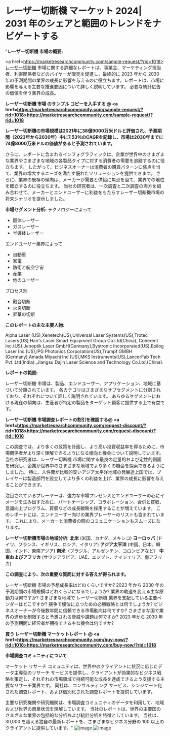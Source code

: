 # レーザー切断機 マーケット 2024| 2031 年のシェアと範囲のトレンドをナビゲートする
"<strong>レーザー切断機 市場の概要:</strong>

<a href=https://marketresearchcommunity.com/sample-request/?rid=1018>レーザー切断機</a> 市場に関する詳細なレポートは、事業主、マーケティング担当者、利害関係者などのバイヤーが販売を促進し、最終的に 2023 年から 2030 年の予測期間の業界の成長に影響を与えるのに役立ちます。レポートは、市場に影響を与える主要な推進要因について詳しく説明しています。 必要な統計広告の価値を伴う業界の成長。

<strong>レーザー切断機 市場 のサンプル コピーを入手する @ <a href=https://marketresearchcommunity.com/sample-request/?rid=1018>https://marketresearchcommunity.com/sample-request/?rid=1018</a></strong>

<strong>レーザー切断機の市場規模は2021年に38億9000万米ドルと評価され、予測期間（2023年から2030年）中に7.53％のCAGRを記録し、市場は2030年までに74億8000万米ドルの価値があると予測されています。</strong>

さらに、レポートに含まれるインフォグラフィックは、企業が世界中のさまざまな業界やさまざまな地域の各製品タイプに対する消費者の需要を追跡するのに役立ちます。 したがって、ビジネスオーナーは消費者の購買パターンに焦点を当て、業界の増大するニーズを満たす優れたソリューションを提供できます。 さらに、業界の既存の傾向は、メーカーが需要と供給に焦点を当て、業界での地位を確立するのに役立ちます。 当社の研究者は、一次調査と二次調査の両方を組み合わせて、メーカーとエンドユーザーに利益をもたらすレーザー切断機市場の将来シナリオを提示しました。

<strong>市場セグメント分析:</strong>
テクノロジーによって

- 固体レーザー
- ガスレーザー
- 半導体レーザー

エンドユーザー業界によって

- 自動車
- 家電
- 防衛と航空宇宙
- 産業
- 他のユーザー

プロセス別

- 融合切断
- 火炎切断
- 昇華の切断

<strong>このレポートの主な主要人物:</strong>

Alpha Laser (US),Xenetech(US),Universal Laser Systems(US),Trotec Lasers(US),Han's Laser Smart Equipment Group Co.Ltd(China), Coherent Inc.(US),Jenoptik Laser GmbH(Germany),Bystronic Incorporated(US),Epilog Laser Inc.(US),IPG Photonics Corporation(US),Trumpf GMBH (Germany),Amada Miyachi Inc (US),MKS Instruments(US),LancerFab Tech Pvt. Ltd(India).,Jiangsu Dajin Laser Science and Technology Co.Ltd.(China).



<strong>レポートの範囲:</strong>

レーザー切断機 市場は、製品、エンドユーザー、アプリケーション、地域に基づいて分類されています。 各カテゴリはさまざまなサブセグメントに分割されており、それぞれについて詳しく説明されています。 あらゆるセグメントにおける現在の傾向は、生産者が特定の製品をターゲット顧客に提供する上で有益です。

<strong>レーザー切断機 市場調査レポートの割引を確認する@ <a href=https://marketresearchcommunity.com/request-discount/?rid=1018>https://marketresearchcommunity.com/request-discount/?rid=1018</a></strong>

この調査では、より多くの政策を計画し、より高い投資収益率を得るために、市場関係者がより深く理解できるようになる傾向と機会について説明しています。 当社の研究者は、レーザー切断機 市場に関する最良の定量的および定性的側面を研究し、企業が世界中のさまざまな地域でより多くの機会を探索できるようにしました。 特に、人件費が比較的安いアジア太平洋地域の発展途上国では、プレイヤーは製造部門を設立してより多くの利益を上げ、業界の成長に影響を与えることができます。

注目されているプレーヤーは、強力な市場プレゼンスとエンドユーザーの心にイメージを生み出すために、パートナーシップ、コラボレーション、合併と買収、意識向上プログラム、買収などの成長戦略を採用することが増えています。 このレポートには、エンドユーザー向けの業界プレーヤーのリストも含まれています。 これにより、メーカーと消費者の間のコミュニケーションもスムーズになります。

<strong>レーザー切断機市場の地域分析:</strong>
<strong>北米</strong> (米国、カナダ、メキシコ)
<strong>ヨーロッパ</strong> (ドイツ、フランス、イギリス、ロシア、イタリア)
<strong>アジア太平洋</strong> (中国、日本、韓国、インド、東南アジア)
<strong>南米</strong>（ブラジル、アルゼンチン、コロンビアなど）
<strong>中東およびアフリカ</strong> (サウジアラビア、UAE、エジプト、ナイジェリア、南アフリカ)

<strong>この調査により、次の重要な質問に対する答えが得られます。</strong>

レーザー切断機 市場の予想成長率はどのくらいですか? 2023 年から 2030 年の予測期間の市場規模はどれくらいになるでしょうか?
業界の軌道を変える主な原動力は何ですか?
さまざまな地域で レーザー切断機 業界を支配している主要ベンダーはどこですか? 競争で優位に立つための必勝戦略とは何でしょうか?
ビジネスオーナーが今後数年間に信頼できる市場動向は何ですか?
さまざまな国で業界の進歩を制限すると予想される脅威や課題は何ですか?
2023 年から 2030 年の予測期間に経営者が期待できる主な機会は何ですか?

<strong>買う レーザー切断機 マーケットレポート @ <a href=https://marketresearchcommunity.com/buy-now/?rid=1018>https://marketresearchcommunity.com/buy-now/?rid=1018</a></strong>

<strong>市場調査コミュニティについて</strong>

マーケット リサーチ コミュニティは、世界中のクライアントに状況に応じたデータ主導型のリサーチ サービスを提供し、クライアントが効果的なビジネス戦略を策定し、それぞれの市場領域で持続可能な成長を達成できるよう支援する主要なリサーチ業界です。 同社は、コンサルティング サービス、シンジケート化された調査レポート、および個別化された調査レポートを提供しています。

主要な研究機関や研究機関は、市場調査コミュニティのデータを利用して、地域および世界の商業状況を理解しています。 当社のレポートは、世界の主要国のさまざまな業界の包括的な分析および統計分析を特徴としています。 当社は、30,000 を超える独自の最新レポートを、さまざまなビジネス分野の 100 以上のクライアントに提供しています。"
![image](https://github.com/Gargi1522/MRC/assets/158283091/ca0e1796-c7f1-4948-8635-8a29e1789971)
![image](https://github.com/Gargi1522/MRC/assets/158283091/fafded0c-6179-45d4-b541-60d36e1b883f)
